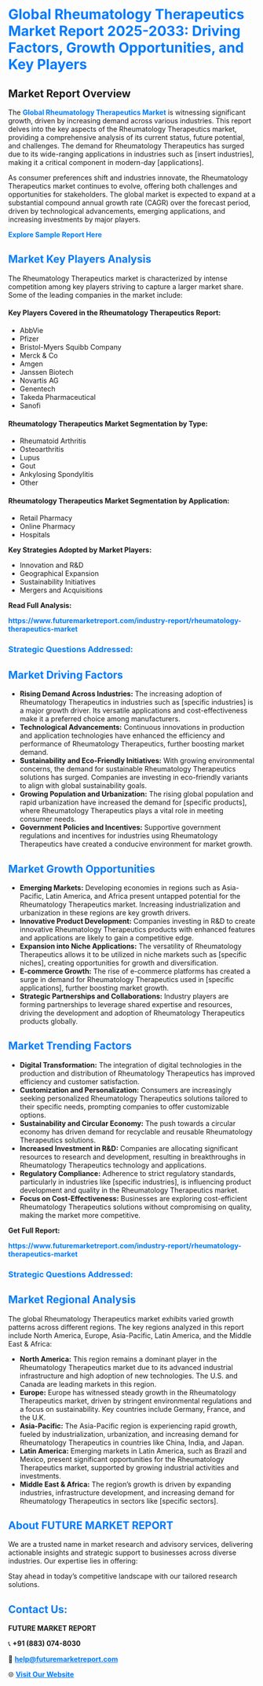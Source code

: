 <h1 style="color: #007BFF;">Global Rheumatology Therapeutics Market Report 2025-2033: Driving Factors, Growth Opportunities, and Key Players</h1>

<section id="overview">
<h2>Market Report Overview</h2>
<p>The <a href="https://www.futuremarketreport.com/industry-report/rheumatology-therapeutics-market" style="color: #007BFF; text-decoration: none;"><strong>Global Rheumatology Therapeutics Market</strong></a> is witnessing significant growth, driven by increasing demand across various industries. This report delves into the key aspects of the Rheumatology Therapeutics market, providing a comprehensive analysis of its current status, future potential, and challenges. The demand for Rheumatology Therapeutics has surged due to its wide-ranging applications in industries such as [insert industries], making it a critical component in modern-day [applications].</p>
<p>As consumer preferences shift and industries innovate, the Rheumatology Therapeutics market continues to evolve, offering both challenges and opportunities for stakeholders. The global market is expected to expand at a substantial compound annual growth rate (CAGR) over the forecast period, driven by technological advancements, emerging applications, and increasing investments by major players.</p>
</section>

<section id="overview">
<p><a href="https://www.futuremarketreport.com/request-sample/reportId=89659" style="color: #007BFF; text-decoration: none;"><strong>Explore Sample Report Here</strong></a></p>
</section>

<section id="key-players">
<h2 style="color: #007BFF;">Market Key Players Analysis</h2>
<p>The Rheumatology Therapeutics market is characterized by intense competition among key players striving to capture a larger market share. Some of the leading companies in the market include:</p>
<h4>Key Players Covered in the Rheumatology Therapeutics Report:</h4>
<ul><li>AbbVie</li><li>Pfizer</li><li>Bristol-Myers Squibb Company</li><li>Merck &amp; Co</li><li>Amgen</li><li>Janssen Biotech</li><li>Novartis AG</li><li>Genentech</li><li>Takeda Pharmaceutical</li><li>Sanofi</li></ul>
<h4>Rheumatology Therapeutics Market Segmentation by Type:</h4>
<ul><li>Rheumatoid Arthritis</li><li>Osteoarthritis</li><li>Lupus</li><li>Gout</li><li>Ankylosing Spondylitis</li><li>Other</li></ul>

<h4>Rheumatology Therapeutics Market Segmentation by Application:</h4>
<ul><li>Retail Pharmacy</li><li>Online Pharmacy</li><li>Hospitals</li></ul>
<p><strong>Key Strategies Adopted by Market Players:</strong></p>
<ul>
<li>Innovation and R&D</li>
<li>Geographical Expansion</li>
<li>Sustainability Initiatives</li>
<li>Mergers and Acquisitions</li>
</ul>
</section>

<section>
<p><strong>Read Full Analysis: </strong></p><a href="https://www.futuremarketreport.com/industry-report/rheumatology-therapeutics-market" style="color: #007BFF; text-decoration: none;"><strong>https://www.futuremarketreport.com/industry-report/rheumatology-therapeutics-market</strong></a>
<h3 style="color: #007BFF;">Strategic Questions Addressed:</h3>
</section>

<section id="driving-factors">
<h2 style="color: #007BFF;">Market Driving Factors</h2>
<ul>
<li><strong>Rising Demand Across Industries:</strong> The increasing adoption of Rheumatology Therapeutics in industries such as [specific industries] is a major growth driver. Its versatile applications and cost-effectiveness make it a preferred choice among manufacturers.</li>
<li><strong>Technological Advancements:</strong> Continuous innovations in production and application technologies have enhanced the efficiency and performance of Rheumatology Therapeutics, further boosting market demand.</li>
<li><strong>Sustainability and Eco-Friendly Initiatives:</strong> With growing environmental concerns, the demand for sustainable Rheumatology Therapeutics solutions has surged. Companies are investing in eco-friendly variants to align with global sustainability goals.</li>
<li><strong>Growing Population and Urbanization:</strong> The rising global population and rapid urbanization have increased the demand for [specific products], where Rheumatology Therapeutics plays a vital role in meeting consumer needs.</li>
<li><strong>Government Policies and Incentives:</strong> Supportive government regulations and incentives for industries using Rheumatology Therapeutics have created a conducive environment for market growth.</li>
</ul>
</section>

<section id="growth-opportunities">
<h2 style="color: #007BFF;">Market Growth Opportunities</h2>
<ul>
<li><strong>Emerging Markets:</strong> Developing economies in regions such as Asia-Pacific, Latin America, and Africa present untapped potential for the Rheumatology Therapeutics market. Increasing industrialization and urbanization in these regions are key growth drivers.</li>
<li><strong>Innovative Product Development:</strong> Companies investing in R&D to create innovative Rheumatology Therapeutics products with enhanced features and applications are likely to gain a competitive edge.</li>
<li><strong>Expansion into Niche Applications:</strong> The versatility of Rheumatology Therapeutics allows it to be utilized in niche markets such as [specific niches], creating opportunities for growth and diversification.</li>
<li><strong>E-commerce Growth:</strong> The rise of e-commerce platforms has created a surge in demand for Rheumatology Therapeutics used in [specific applications], further boosting market growth.</li>
<li><strong>Strategic Partnerships and Collaborations:</strong> Industry players are forming partnerships to leverage shared expertise and resources, driving the development and adoption of Rheumatology Therapeutics products globally.</li>
</ul>
</section>

<section id="trending-factors">
<h2 style="color: #007BFF;">Market Trending Factors</h2>
<ul>
<li><strong>Digital Transformation:</strong> The integration of digital technologies in the production and distribution of Rheumatology Therapeutics has improved efficiency and customer satisfaction.</li>
<li><strong>Customization and Personalization:</strong> Consumers are increasingly seeking personalized Rheumatology Therapeutics solutions tailored to their specific needs, prompting companies to offer customizable options.</li>
<li><strong>Sustainability and Circular Economy:</strong> The push towards a circular economy has driven demand for recyclable and reusable Rheumatology Therapeutics solutions.</li>
<li><strong>Increased Investment in R&D:</strong> Companies are allocating significant resources to research and development, resulting in breakthroughs in Rheumatology Therapeutics technology and applications.</li>
<li><strong>Regulatory Compliance:</strong> Adherence to strict regulatory standards, particularly in industries like [specific industries], is influencing product development and quality in the Rheumatology Therapeutics market.</li>
<li><strong>Focus on Cost-Effectiveness:</strong> Businesses are exploring cost-efficient Rheumatology Therapeutics solutions without compromising on quality, making the market more competitive.</li>
</ul>
</section>

<section>
<p><strong>Get Full Report: </strong></p><a href="https://www.futuremarketreport.com/industry-report/rheumatology-therapeutics-market" style="color: #007BFF; text-decoration: none;"><strong>https://www.futuremarketreport.com/industry-report/rheumatology-therapeutics-market</strong></a>
<h3 style="color: #007BFF;">Strategic Questions Addressed:</h3>
</section>


<section id="regional-analysis">
<h2 style="color: #007BFF;">Market Regional Analysis</h2>
<p>The global Rheumatology Therapeutics market exhibits varied growth patterns across different regions. The key regions analyzed in this report include North America, Europe, Asia-Pacific, Latin America, and the Middle East & Africa:</p>
<ul>
<li><strong>North America:</strong> This region remains a dominant player in the Rheumatology Therapeutics market due to its advanced industrial infrastructure and high adoption of new technologies. The U.S. and Canada are leading markets in this region.</li>
<li><strong>Europe:</strong> Europe has witnessed steady growth in the Rheumatology Therapeutics market, driven by stringent environmental regulations and a focus on sustainability. Key countries include Germany, France, and the U.K.</li>
<li><strong>Asia-Pacific:</strong> The Asia-Pacific region is experiencing rapid growth, fueled by industrialization, urbanization, and increasing demand for Rheumatology Therapeutics in countries like China, India, and Japan.</li>
<li><strong>Latin America:</strong> Emerging markets in Latin America, such as Brazil and Mexico, present significant opportunities for the Rheumatology Therapeutics market, supported by growing industrial activities and investments.</li>
<li><strong>Middle East & Africa:</strong> The region’s growth is driven by expanding industries, infrastructure development, and increasing demand for Rheumatology Therapeutics in sectors like [specific sectors].</li>
</ul>
</section>

<footer>
<h2 style="color: #007BFF;">About FUTURE MARKET REPORT</h2>
<p>We are a trusted name in market research and advisory services, delivering actionable insights and strategic support to businesses across diverse industries. Our expertise lies in offering:</p>

<p>Stay ahead in today’s competitive landscape with our tailored research solutions.</p>

<h2 style="color: #007BFF;">Contact Us:</h2>
<p><strong>FUTURE MARKET REPORT</strong></p>
<p>📞 <strong>+91 (883) 074-8030</strong></p>
<p>📧 <strong><a href="mailto:help@futuremarketreport.com" style="color: #007BFF;">help@futuremarketreport.com</a></strong></p>
<p>🌐 <strong><a href="https://www.futuremarketreport.com/" style="color: #007BFF;">Visit Our Website</a></strong></p>
</footer>